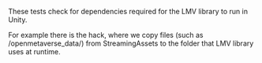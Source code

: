 ﻿These tests check for dependencies required for the LMV library to run in Unity.

For example there is the hack, where we copy files (such as /openmetaverse_data/) from StreamingAssets to the folder that LMV library uses at runtime.